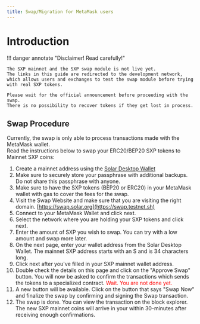 ```yaml
---
title: Swap/Migration for MetaMask users
---
```


# Introduction

!!! danger annotate "Disclaimer! Read carefully!"

    The SXP mainnet and the SXP swap module is not live yet.
    The links in this guide are redirected to the development network, which allows users and exchanges to test the swap module before trying with real SXP tokens.
    
    Please wait for the official announcement before proceeding with the swap.
    There is no possibility to recover tokens if they get lost in process.


## Swap Procedure

Currently, the swap is only able to process transactions made with the MetaMask wallet.<br />
Read the instructions below to swap your ERC20/BEP20 SXP tokens to Mainnet SXP coins:

1. Create a mainnet address using the [Solar Desktop Wallet](https://solar.org/wallets)
2. Make sure to securely store your passphrase with additional backups. Do not share this passphrase with anyone.
3. Make sure to have the SXP tokens (BEP20 or ERC20) in your MetaMask wallet with gas to cover the fees for the swap.
4. Visit the Swap Website and make sure that you are visiting the right domain. [https://swap.solar.org](https://swap.testnet.sh)
5. Connect to your MetaMask Wallet and click next.
6. Select the network where you are holding your SXP tokens and click next.
7. Enter the amount of SXP you wish to swap. You can try with a low amount and swap more later.
8. On the next page, enter your wallet address from the Solar Desktop Wallet. The mainnet SXP address starts with an S and is 34 characters long. 
9. Click next after you've filled in your SXP mainnet wallet address.
10. Double check the details on this page and click on the "Approve Swap" button. You will now be asked to confirm the transactions which sends the tokens to a specialized contract.
<span style="color:red">Wait. You are not done yet.
11. A new button will be available. Click on the button that says "Swap Now" and finalize the swap by confirming and signing the Swap transaction.
12. The swap is done. You can view the transaction on the block explorer. The new SXP mainnet coins will arrive in your within 30-minutes after receiving enough confirmations.


